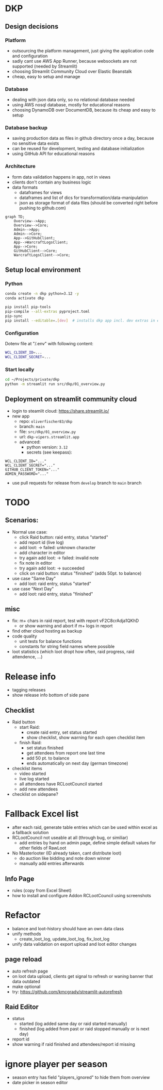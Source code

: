 # DKP

## Design decisions

### Platform

- outsourcing the platform management, just giving the application code and configuration
- sadly cant use AWS App Runner, because websockets are not supported (needed by Streamlit)
- choosing Streamlit Community Cloud over Elastic Beanstalk
- cheap, easy to setup and manage

### Database

- dealing with json data only, so no relational database needed
- using AWS nosql database, mostly for educational reasons
- choosing DynamoDB over DocumentDB, because its cheap and easy to setup

### Database backup

- saving production data as files in github directory once a day, because no sensitive data exists
- can be reused for development, testing and database initialization
- using GitHub API for educational reasons

### Architecture

- form data validation happens in app, not in views
- clients don't contain any business logic
- data formats
  - dataframes for views
  - dataframes and list of dics for transformation/data-manipulation
  - json as storage format of data files (should be converted right before pushing to github.com)

```mermaid
graph TD;
    Overview-->App;
    Overview-->Core;
    Admin-->App;
    Admin-->Core;
    App-->GitHubClient;
    App-->WarcraftLogsClient;
    App-->Core;
    GitHubClient-->Core;
    WarcraftLogsClient-->Core;
```

## Setup local environment

### Python

```bash
conda create -n dkp python=3.12 -y
conda activate dkp

pip install pip-tools
pip-compile --all-extras pyproject.toml
pip-sync
pip install --editable=.[dev]  # installs dkp app incl. dev extras in edit mode (. indicates, where to find the setup file)
```

### Configuration

Dotenv file at "<workspace>/.env" with following content:

```bash
WCL_CLIENT_ID=...
WCL_CLIENT_SECRET=...
```

### Start locally

```bash
cd ~/Projects/private/dkp
python -m streamlit run src/dkp/01_overview.py
```

## Deployment on streamlit community cloud

- login to steamlit cloud: https://share.streamlit.io/
- new app
  - repo: `oliverfischer83/dkp`
  - branch: `main`
  - file: `src/dkp/01_overview.py`
  - url: `dkp-vipers.streamlit.app`
  - advanced:
    - python version: `3.12`
    - secrets (see keepass):

```shell
WCL_CLIENT_ID="..."
WCL_CLIENT_SECRET="..."
GITHUB_CLIENT_TOKEN="..."
ADMIN_PASSWORD="..."
```

- use pull requests for release from `develop` branch to `main` branch

# TODO

## Scenarios:

- Normal use case:
  - click Raid button: raid entry, status "started"
  - add report id (live log)
  - add loot: -> failed: unknown character
  - add character in editor
  - try again add loot: -> failed: invalid note
  - fix note in editor
  - try again add loot: -> succeeded
  - click on raid button: status "finished" (adds 50pt. to balance)
- use case "Same Day"
  - add loot: raid entry, status "started"
- use case "Next Day"
  - add loot: raid entry, status "finished"

## misc

- fix: m+ chars in raid report, test with report vF2C8crAdja1QKhD
  - or show warning and abort if m+ logs in report
- find other cloud hosting as backup
- code quality
  - unit tests for balance functions
  - constants for string field names where possible
- loot statistics (which loot dropt how often, raid progress, raid attendence, ...)

# Release info

- tagging releases
- show release info bottom of side pane

## Checklist

- Raid button
  - start Raid:
    - create raid entry, set status started
    - show checklist, show warning for each open checklist item
  - finish Raid:
    - set status finished
    - get attendees from report one last time
    - add 50 pt. to balance
    - ends automatically on next day (german timezone)
- checklist items
  - video started
  - live log started
  - all attendees have RCLootCouncil started
  - add new attendees
- checklist on sidepane?

# Fallback Excel list

- after each raid, generate table entries which can be used within excel as a fallback solution
- RCLootCouncil not useable at all (through bug, or similiar)
  - add entries by hand on admin page, define simple default values for other fields of RawLoot
- No Masterlooter (ID already taken, cant distribute loot)
  - do auction like bidding and note down winner
  - manually add entries afterwards

## Info Page

- rules (copy from Excel Sheet)
- how to install and configure Addon RCLootCouncil using screenshots

# Refactor

- balance and loot-history should have an own data class
- unify methods
  - create_loot_log, update_loot_log, fix_loot_log
- unify data validation on export upload and loot editor changes

## page reload

- auto refresh page
- on loot data upload, clients get signal to refresh or waning banner that data outdated
- make optional
- try: https://github.com/kmcgrady/streamlit-autorefresh

## Raid Editor

- status
  - started (log added same day or raid started manually)
  - finished (log added from past or raid stopped manually or is next day)
- report id
- show warning if raid finished and attendees/report id missing


# ignore player per season

- season entry has field "players_ignored" to hide them from overview
- date picker in season editor
